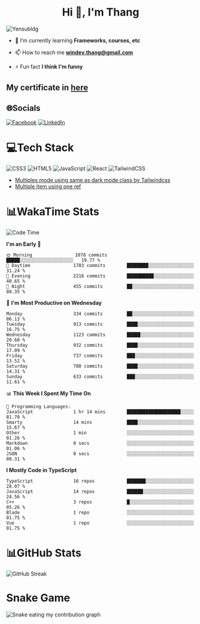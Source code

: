 <h1 align="center">Hi 👋, I'm Thang</h1>

![Yensubldg](https://readme-typing-svg.demolab.com?font=Fira+Code&weight=600&pause=1000&color=F5F5F2&center=true&vCenter=true&width=435&lines=Trying+to+be+a+Software+Engineering)

<!--
![](https://komarev.com/ghpvc/?username=yensubldg&label=Visitors+Count&color=brightgreen) -->

- 🌱 I’m currently learning **Frameworks, courses, etc**

- 📫 How to reach me **<windev.thang@gmail.com>**

- ⚡ Fun fact **I think I'm funny**

## My certificate in [here](./MY_CERTIFICATE.md)

## 🌐Socials

[![Facebook](https://img.shields.io/badge/Facebook-%231877F2.svg?logo=Facebook&logoColor=white)](https://facebook.com/yensubldg) [![LinkedIn](https://img.shields.io/badge/LinkedIn-%230077B5.svg?logo=linkedin&logoColor=white)](https://linkedin.com/in/yensubldg)

# 💻Tech Stack

![CSS3](https://img.shields.io/badge/css3-%231572B6.svg?style=for-the-badge&logo=css3&logoColor=white) ![HTML5](https://img.shields.io/badge/html5-%23E34F26.svg?style=for-the-badge&logo=html5&logoColor=white) ![JavaScript](https://img.shields.io/badge/javascript-%23323330.svg?style=for-the-badge&logo=javascript&logoColor=%23F7DF1E) ![React](https://img.shields.io/badge/react-%2320232a.svg?style=for-the-badge&logo=react&logoColor=%2361DAFB) ![TailwindCSS](https://img.shields.io/badge/tailwindcss-%2338B2AC.svg?style=for-the-badge&logo=tailwind-css&logoColor=white)

<!-- BLOG-POST-LIST:START -->
- [Multiples mode using same as dark mode class by Tailwindcss](https://dev.to/yensubldg/multiples-mode-using-same-as-dark-mode-class-by-tailwindcss-56p4)
- [Multiple item using one ref](https://dev.to/yensubldg/multiple-item-using-one-ref-1288)
<!-- BLOG-POST-LIST:END -->

# 📊WakaTime Stats

<!--START_SECTION:waka-->
![Code Time](http://img.shields.io/badge/Code%20Time-3%2C066%20hrs%206%20mins-blue)

**I'm an Early 🐤** 

```text
🌞 Morning                1078 commits        █████░░░░░░░░░░░░░░░░░░░░   19.77 % 
🌆 Daytime                1703 commits        ████████░░░░░░░░░░░░░░░░░   31.24 % 
🌃 Evening                2216 commits        ██████████░░░░░░░░░░░░░░░   40.65 % 
🌙 Night                  455 commits         ██░░░░░░░░░░░░░░░░░░░░░░░   08.35 % 
```
📅 **I'm Most Productive on Wednesday** 

```text
Monday                   334 commits         ██░░░░░░░░░░░░░░░░░░░░░░░   06.13 % 
Tuesday                  913 commits         ████░░░░░░░░░░░░░░░░░░░░░   16.75 % 
Wednesday                1123 commits        █████░░░░░░░░░░░░░░░░░░░░   20.60 % 
Thursday                 932 commits         ████░░░░░░░░░░░░░░░░░░░░░   17.09 % 
Friday                   737 commits         ███░░░░░░░░░░░░░░░░░░░░░░   13.52 % 
Saturday                 780 commits         ████░░░░░░░░░░░░░░░░░░░░░   14.31 % 
Sunday                   633 commits         ███░░░░░░░░░░░░░░░░░░░░░░   11.61 % 
```


📊 **This Week I Spent My Time On** 

```text
💬 Programming Languages: 
JavaScript               1 hr 14 mins        ████████████████████░░░░░   81.70 % 
Smarty                   14 mins             ████░░░░░░░░░░░░░░░░░░░░░   15.67 % 
Other                    1 min               ░░░░░░░░░░░░░░░░░░░░░░░░░   01.26 % 
Markdown                 0 secs              ░░░░░░░░░░░░░░░░░░░░░░░░░   01.06 % 
JSON                     0 secs              ░░░░░░░░░░░░░░░░░░░░░░░░░   00.31 % 
```

**I Mostly Code in TypeScript** 

```text
TypeScript               16 repos            ███████░░░░░░░░░░░░░░░░░░   28.07 % 
JavaScript               14 repos            ██████░░░░░░░░░░░░░░░░░░░   24.56 % 
C++                      3 repos             █░░░░░░░░░░░░░░░░░░░░░░░░   05.26 % 
Blade                    1 repo              ░░░░░░░░░░░░░░░░░░░░░░░░░   01.75 % 
Vue                      1 repo              ░░░░░░░░░░░░░░░░░░░░░░░░░   01.75 % 
```




<!--END_SECTION:waka-->

# 📊GitHub Stats

![GitHub Streak](https://streak-stats.demolab.com?user=yensubldg&theme=tokyonight&border_radius=8)

# Snake Game

![Snake eating my contribution graph](./github-contribution-grid-snake.svg)

